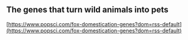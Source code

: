 ## The genes that turn wild animals into pets
  
  [https://www.popsci.com/fox-domestication-genes?dom=rss-default](https://www.popsci.com/fox-domestication-genes?dom=rss-default)